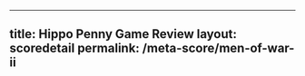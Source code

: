 ---
        
title: Hippo Penny Game Review
layout: scoredetail
permalink: /meta-score/men-of-war-ii
---